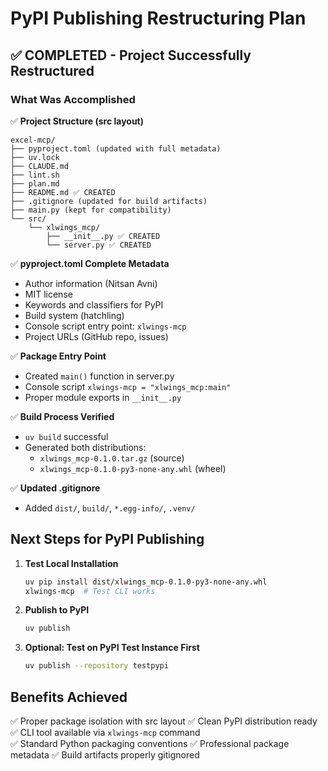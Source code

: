 # PyPI Publishing Restructuring Plan

## ✅ COMPLETED - Project Successfully Restructured

### What Was Accomplished

✅ **Project Structure (src layout)**

```
excel-mcp/
├── pyproject.toml (updated with full metadata)
├── uv.lock
├── CLAUDE.md
├── lint.sh
├── plan.md
├── README.md ✅ CREATED
├── .gitignore (updated for build artifacts)
├── main.py (kept for compatibility)
└── src/
    └── xlwings_mcp/
        ├── __init__.py ✅ CREATED
        └── server.py ✅ CREATED
```

✅ **pyproject.toml Complete Metadata**

- Author information (Nitsan Avni)
- MIT license
- Keywords and classifiers for PyPI
- Build system (hatchling)
- Console script entry point: `xlwings-mcp`
- Project URLs (GitHub repo, issues)

✅ **Package Entry Point**

- Created `main()` function in server.py
- Console script `xlwings-mcp = "xlwings_mcp:main"`
- Proper module exports in `__init__.py`

✅ **Build Process Verified**

- `uv build` successful
- Generated both distributions:
  - `xlwings_mcp-0.1.0.tar.gz` (source)
  - `xlwings_mcp-0.1.0-py3-none-any.whl` (wheel)

✅ **Updated .gitignore**

- Added `dist/`, `build/`, `*.egg-info/`, `.venv/`

## Next Steps for PyPI Publishing

1. **Test Local Installation**

   ```bash
   uv pip install dist/xlwings_mcp-0.1.0-py3-none-any.whl
   xlwings-mcp  # Test CLI works
   ```

2. **Publish to PyPI**

   ```bash
   uv publish
   ```

3. **Optional: Test on PyPI Test Instance First**
   ```bash
   uv publish --repository testpypi
   ```

## Benefits Achieved

✅ Proper package isolation with src layout
✅ Clean PyPI distribution ready
✅ CLI tool available via `xlwings-mcp` command  
✅ Standard Python packaging conventions
✅ Professional package metadata
✅ Build artifacts properly gitignored
